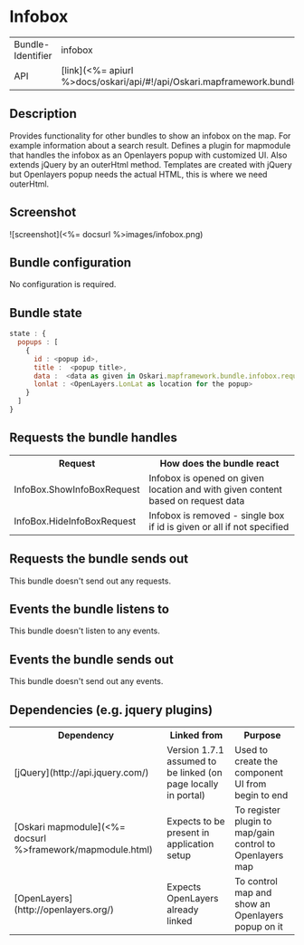 # Infobox

<table>
  <tr>
    <td>Bundle-Identifier</td><td>infobox</td>
  </tr>
  <tr>
    <td>API</td><td>[link](<%= apiurl %>docs/oskari/api/#!/api/Oskari.mapframework.bundle.infobox.InfoBoxBundleInstance)</td>
  </tr>
</table>

## Description

Provides functionality for other bundles to show an infobox on the map. For example information about a search result. Defines a plugin for mapmodule that handles the infobox as an Openlayers popup with customized UI. Also extends jQuery by an outerHtml method. Templates are created with jQuery but Openlayers popup needs the actual HTML, this is where we need outerHtml.

## Screenshot

![screenshot](<%= docsurl %>images/infobox.png)

## Bundle configuration

No configuration is required.

## Bundle state

```javascript
state : {
  popups : [
    {
      id : <popup id>,
      title :  <popup title>,
      data :  <data as given in Oskari.mapframework.bundle.infobox.request.ShowInfoBoxRequest.getContent()>,
      lonlat : <OpenLayers.LonLat as location for the popup>
    }
  ]
}
```

## Requests the bundle handles

<table>
<tbody><tr><th>Request</th><th>How does the bundle react</th></tr>
<tr><td> InfoBox.ShowInfoBoxRequest </td><td> Infobox is opened on given location and with given content based on request data
</td></tr><tr><td> InfoBox.HideInfoBoxRequest </td><td> Infobox is removed - single box if id is given or all if not specified
</td></tr></tbody></table>

## Requests the bundle sends out

This bundle doesn't send out any requests.

## Events the bundle listens to

This bundle doesn't listen to any events.

## Events the bundle sends out

This bundle doesn't send out any events.

## Dependencies (e.g. jquery plugins)

<table>
<tbody><tr><th>Dependency</th><th>Linked from</th><th>Purpose</th></tr>
  <tr><td> [jQuery](http://api.jquery.com/) </td><td> Version 1.7.1 assumed to be linked (on page locally in portal) </td><td> Used to create the component UI from begin to end </td></tr><tr><td> [Oskari mapmodule](<%= docsurl %>framework/mapmodule.html)</td><td> Expects to be present in application setup </td><td> To register plugin to map/gain control to Openlayers map
</td></tr><tr><td> [OpenLayers](http://openlayers.org/) </td><td> Expects OpenLayers already linked </td><td> To control map and show an Openlayers popup on it
</td></tr></tbody></table>
